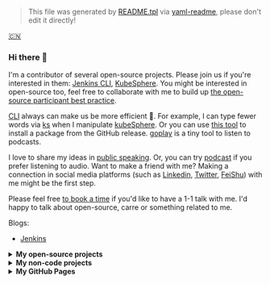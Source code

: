 > This file was generated by [README.tpl](README.tpl) via [yaml-readme](https://github.com/LinuxSuRen/yaml-readme), please don't edit it directly!


[:cn:](about-me.md)

### Hi there 👋

I'm a contributor of several open-source projects. Please join us if you're interested in them: [Jenkins CLI](https://github.com/jenkins-zh/jenkins-cli), [KubeSphere](https://github.com/kubesphere/kubesphere). You might be interested in open-source too, feel free to collaborate with me to build up [the open-source participant best practice](https://github.com/LinuxSuRen/open-source-best-practice).

[CLI](https://github.com/topics/cli) always can make us be more efficient 🚀. For example, I can type fewer words via [ks](https://github.com/kubesphere-sigs/ks) when I manipulate [kubeSphere](https://github.com/kubesphere/kubesphere). Or you can use [this tool](https://github.com/LinuxSuRen/http-downloader/) to install a package from the GitHub release. [goplay](https://github.com/LinuxSuRen/goplay) is a tiny tool to listen to podcasts.

I love to share my ideas in [public speaking](public-speaking/README.md). Or, you can try [podcast](https://github.com/opensource-f2f/episode) if you prefer listening to audio. Want to make a friend with me? Making a connection in social media platforms (such as [Linkedin](https://www.linkedin.com/in/linuxsuren/), [Twitter](https://twitter.com/linuxsuren), [FeiShu](https://www.feishu.cn/invitation/page/add_contact/?token=9aaq265c-5586-46ab-ae57-8b18d7230d03&amp;unique_id=nwpXJcLJFyiytgXFTt-kYQ==)) with me might be the first step.

Please feel free [to book a time](https://calendly.com/linuxsuren) if you'd like to have a 1-1 talk with me. I'd happy to talk about open-source, carre or something related to me.

Blogs:
* [Jenkins](https://www.jenkins.io/blog/authors/linuxsuren/)

<details>
  <summary><b>My open-source projects</b></summary>

| Project | Code Coverage | Version | Download |
|---|---|---|---|
| [yaml-readme](https://github.com/linuxsuren/yaml-readme) | [![codecov](https://codecov.io/gh/LinuxSuRen/yaml-readme/branch/master/graph/badge.svg?token=mnFyeD2IQ7)](https://codecov.io/gh/LinuxSuRen/yaml-readme) | [![GitHub release](https://img.shields.io/github/release/linuxsuren/yaml-readme.svg?label=release)](https://github.com/linuxsuren/yaml-readme/releases/latest) | ![GitHub All Releases](https://img.shields.io/github/downloads/linuxsuren/yaml-readme/total) |
| [Jenkins Go Client](https://github.com/jenkins-zh/jenkins-client/) | [![codecov](https://codecov.io/gh/jenkins-zh/jenkins-client/branch/main/graph/badge.svg?token=8N1vvFPxPm)](https://codecov.io/gh/jenkins-zh/jenkins-client) || |
| [Jenkins CLI](https://github.com/jenkins-zh/jenkins-cli/) | [![codecov](https://codecov.io/gh/jenkins-zh/jenkins-cli/branch/master/graph/badge.svg?token=XS8g2CjdNL)](https://codecov.io/gh/jenkins-zh/jenkins-cli) || ![GitHub All Releases](https://img.shields.io/github/downloads/jenkins-zh/jenkins-cli/total) |
| [Download Tool](https://github.com/LinuxSuRen/http-downloader) | [![codecov](https://codecov.io/gh/LinuxSuRen/http-downloader/branch/master/graph/badge.svg?token=Ntc8z2iEQ2)](https://codecov.io/gh/LinuxSuRen/http-downloader) | [![GitHub release](https://img.shields.io/github/release/linuxsuren/http-downloader.svg?label=release)](https://github.com/linuxsuren/http-downloader/releases/latest) | ![GitHub All Releases](https://img.shields.io/github/downloads/linuxsuren/http-downloader/total) |
| [Unstructured data library](https://github.com/LinuxSuRen/unstructured/) | [![codecov](https://codecov.io/gh/linuxsuren/unstructured/branch/master/graph/badge.svg?token=PM6Purfrkd)](https://codecov.io/gh/linuxsuren/unstructured) |||
| [Data transfer tool](https://github.com/LinuxSuRen/transfer/) | [![codecov](https://codecov.io/gh/linuxsuren/transfer/branch/master/graph/badge.svg?token=PM6Purfrkd)](https://codecov.io/gh/linuxsuren/transfer) | [![GitHub release](https://img.shields.io/github/release/linuxsuren/transfer.svg?label=release)](https://github.com/linuxsuren/transfer/releases/latest) | ![GitHub All Releases](https://img.shields.io/github/downloads/linuxsuren/transfer/total) |
| [gogit](https://github.com/LinuxSuRen/gogit/) | [![codecov](https://codecov.io/gh/linuxsuren/gogit/branch/master/graph/badge.svg?token=PM6Purfrkd)](https://codecov.io/gh/linuxsuren/gogit) | [![GitHub release](https://img.shields.io/github/release/linuxsuren/gogit.svg?label=release)](https://github.com/linuxsuren/gogit/releases/latest) | ![GitHub All Releases](https://img.shields.io/github/downloads/linuxsuren/gogit/total) |
| [go-ffmpeg](https://github.com/LinuxSuRen/go-ffmpeg/)  |[![codecov](https://codecov.io/gh/linuxsuren/go-ffmpeg/branch/master/graph/badge.svg?token=PM6Purfrkd)](https://codecov.io/gh/linuxsuren/go-ffmpeg) | [![GitHub release](https://img.shields.io/github/release/linuxsuren/go-ffmpeg.svg?label=release)](https://github.com/linuxsuren/go-ffmpeg/releases/latest) | ![GitHub All Releases](https://img.shields.io/github/downloads/linuxsuren/go-ffmpeg/total) |
| [gh-dev](https://github.com/LinuxSuRen/gh-dev) ||||
| [github-action-workflow](https://github.com/LinuxSuRen/github-action-workflow/)  |[![codecov](https://codecov.io/gh/linuxsuren/github-action-workflow/branch/master/graph/badge.svg?token=PM6Purfrkd)](https://codecov.io/gh/linuxsuren/github-action-workflow) | [![GitHub release](https://img.shields.io/github/release/linuxsuren/github-action-workflow.svg?label=release)](https://github.com/linuxsuren/github-action-workflow/releases/latest) | ![GitHub All Releases](https://img.shields.io/github/downloads/linuxsuren/github-action-workflow/total) |
| [mde](https://github.com/LinuxSuRen/md-exec/)  | [![Codacy Badge](https://app.codacy.com/project/badge/Coverage/5022a74d146f487581821fd1c3435437)](https://www.codacy.com/gh/LinuxSuRen/md-exec/dashboard?utm_source=github.com&utm_medium=referral&utm_content=LinuxSuRen/md-exec&utm_campaign=Badge_Coverage) | [![GitHub release](https://img.shields.io/github/release/linuxsuren/md-exec.svg?label=release)](https://github.com/linuxsuren/md-exec/releases/latest) | ![GitHub All Releases](https://img.shields.io/github/downloads/linuxsuren/md-exec/total) |
| [atest](https://github.com/LinuxSuRen/api-testing/)  | [![Codacy Badge](https://app.codacy.com/project/badge/Coverage/3f16717cd6f841118006f12c346e9341)](https://www.codacy.com/gh/LinuxSuRen/api-testing/dashboard?utm_source=github.com&utm_medium=referral&utm_content=LinuxSuRen/api-testing&utm_campaign=Badge_Coverage) | [![GitHub release](https://img.shields.io/github/release/linuxsuren/api-testing.svg?label=release)](https://github.com/linuxsuren/api-testing/releases/latest) | ![GitHub All Releases](https://img.shields.io/github/downloads/linuxsuren/api-testing/total) |
</details>

<details>
  <summary><b>My non-code projects</b></summary>

| Project | Star |
| --- | --- |
| [open-source-best-practice](https://github.com/linuxsuren/open-source-best-practice) | ![GitHub Repo stars](https://img.shields.io/github/stars/linuxsuren/open-source-best-practice?style=social) |
| [awesome-feeds](https://github.com/linuxsuren/awesome-feeds) | ![GitHub Repo stars](https://img.shields.io/github/stars/linuxsuren/awesome-feeds?style=social) |
| [remote-jobs-in-china](https://github.com/linuxsuren/remote-jobs-in-china) | ![GitHub Repo stars](https://img.shields.io/github/stars/linuxsuren/remote-jobs-in-china?style=social) |
| [jenkins-learning-guide](https://github.com/LinuxSuRen/jenkins-learning-guide) | ![GitHub Repo stars](https://img.shields.io/github/stars/linuxsuren/jenkins-learning-guide?style=social) |
| [awesome-swag](https://github.com/LinuxSuRen/awesome-swag) | ![GitHub Repo stars](https://img.shields.io/github/stars/linuxsuren/awesome-swag?style=social) |

</details>

<details>
  <summary><b>My GitHub Pages</b></summary>



[![Gitpod ready-to-code](https://img.shields.io/badge/Gitpod-ready--to--code-blue?logo=gitpod)](https://gitpod.io/#https://github.com/LinuxSuRen/LinuxSuRen)
</details>
